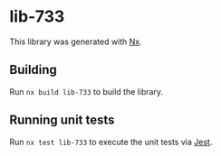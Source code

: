 # lib-733

This library was generated with [Nx](https://nx.dev).

## Building

Run `nx build lib-733` to build the library.

## Running unit tests

Run `nx test lib-733` to execute the unit tests via [Jest](https://jestjs.io).
